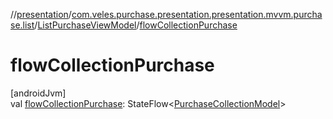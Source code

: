 //[presentation](../../../index.md)/[com.veles.purchase.presentation.presentation.mvvm.purchase.list](../index.md)/[ListPurchaseViewModel](index.md)/[flowCollectionPurchase](flow-collection-purchase.md)

# flowCollectionPurchase

[androidJvm]\
val [flowCollectionPurchase](flow-collection-purchase.md): StateFlow&lt;[PurchaseCollectionModel](../../../../domain/domain/com.veles.purchase.domain.model.purchase/-purchase-collection-model/index.md)&gt;
